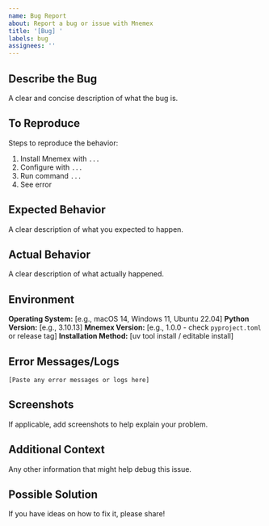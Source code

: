 ```yaml
---
name: Bug Report
about: Report a bug or issue with Mnemex
title: '[Bug] '
labels: bug
assignees: ''
---
```


## Describe the Bug

A clear and concise description of what the bug is.

## To Reproduce

Steps to reproduce the behavior:

1. Install Mnemex with `...`
2. Configure with `...`
3. Run command `...`
4. See error

## Expected Behavior

A clear description of what you expected to happen.

## Actual Behavior

A clear description of what actually happened.

## Environment

**Operating System:** [e.g., macOS 14, Windows 11, Ubuntu 22.04]
**Python Version:** [e.g., 3.10.13]
**Mnemex Version:** [e.g., 1.0.0 - check `pyproject.toml` or release tag]
**Installation Method:** [uv tool install / editable install]

## Error Messages/Logs

```
[Paste any error messages or logs here]
```

## Screenshots

If applicable, add screenshots to help explain your problem.

## Additional Context

Any other information that might help debug this issue.

## Possible Solution

If you have ideas on how to fix it, please share!
